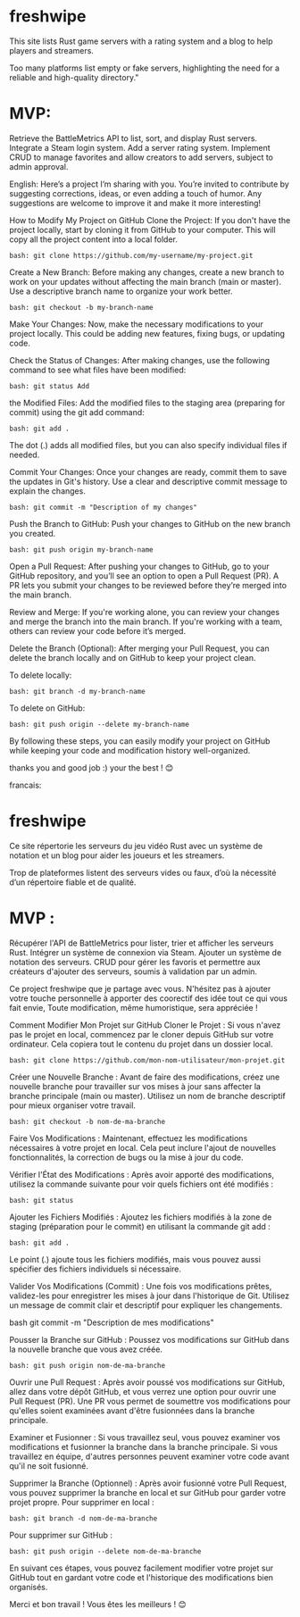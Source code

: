 # freshwipe
 This site lists Rust game servers with a rating system and a blog to help players and streamers.

Too many platforms list empty or fake servers, highlighting the need for a reliable and high-quality directory."

# MVP:
Retrieve the BattleMetrics API to list, sort, and display Rust servers.
Integrate a Steam login system.
Add a server rating system.
Implement CRUD to manage favorites and allow creators to add servers, subject to admin approval.

English: 
Here’s a project I’m sharing with you. You’re invited to contribute by suggesting corrections, ideas, or even adding a touch of humor. Any suggestions are welcome to improve it and make it more interesting!

How to Modify My Project on GitHub Clone the Project: If you don't have the project locally, start by cloning it from GitHub to your computer. This will copy all the project content into a local folder.

`bash:
git clone https://github.com/my-username/my-project.git`

Create a New Branch: Before making any changes, create a new branch to work on your updates without affecting the main branch (main or master). Use a descriptive branch name to organize your work better.

`bash:
git checkout -b my-branch-name`

Make Your Changes: Now, make the necessary modifications to your project locally. This could be adding new features, fixing bugs, or updating code.

Check the Status of Changes: After making changes, use the following command to see what files have been modified:

`bash:
git status Add`

the Modified Files: Add the modified files to the staging area (preparing for commit) using the git add command:

`bash:
git add .`

The dot (.) adds all modified files, but you can also specify individual files if needed.

Commit Your Changes: Once your changes are ready, commit them to save the updates in Git's history. Use a clear and descriptive commit message to explain the changes.

`bash:
git commit -m "Description of my changes"`

Push the Branch to GitHub: Push your changes to GitHub on the new branch you created.

`bash:
git push origin my-branch-name`

Open a Pull Request: After pushing your changes to GitHub, go to your GitHub repository, and you’ll see an option to open a Pull Request (PR). A PR lets you submit your changes to be reviewed before they’re merged into the main branch.

Review and Merge: If you're working alone, you can review your changes and merge the branch into the main branch. If you're working with a team, others can review your code before it’s merged.

Delete the Branch (Optional): After merging your Pull Request, you can delete the branch locally and on GitHub to keep your project clean.

To delete locally:

`bash:
git branch -d my-branch-name`

To delete on GitHub:

`bash:
git push origin --delete my-branch-name`

By following these steps, you can easily modify your project on GitHub while keeping your code and modification history well-organized.

thanks you and good job :) your the best ! 😊

francais:
# freshwipe
Ce site répertorie les serveurs du jeu vidéo Rust avec un système de notation et un blog pour aider les joueurs et les streamers.

Trop de plateformes listent des serveurs vides ou faux, d’où la nécessité d’un répertoire fiable et de qualité.

# MVP :
Récupérer l'API de BattleMetrics pour lister, trier et afficher les serveurs Rust.
Intégrer un système de connexion via Steam.
Ajouter un système de notation des serveurs.
CRUD pour gérer les favoris et permettre aux créateurs d'ajouter des serveurs, soumis à validation par un admin.

Ce project freshwipe que je partage avec vous. N'hésitez pas à ajouter votre touche personnelle à apporter des coorectif des idée tout ce qui vous fait envie, Toute modification, même humoristique, sera appréciée !

Comment Modifier Mon Projet sur GitHub Cloner le Projet : Si vous n'avez pas le projet en local, commencez par le cloner depuis GitHub sur votre ordinateur. Cela copiera tout le contenu du projet dans un dossier local.

`bash:
git clone https://github.com/mon-nom-utilisateur/mon-projet.git`

Créer une Nouvelle Branche : Avant de faire des modifications, créez une nouvelle branche pour travailler sur vos mises à jour sans affecter la branche principale (main ou master). Utilisez un nom de branche descriptif pour mieux organiser votre travail.

`bash:
git checkout -b nom-de-ma-branche`

Faire Vos Modifications : Maintenant, effectuez les modifications nécessaires à votre projet en local. Cela peut inclure l'ajout de nouvelles fonctionnalités, la correction de bugs ou la mise à jour du code.

Vérifier l'État des Modifications : Après avoir apporté des modifications, utilisez la commande suivante pour voir quels fichiers ont été modifiés :

`bash:
git status`

Ajouter les Fichiers Modifiés : Ajoutez les fichiers modifiés à la zone de staging (préparation pour le commit) en utilisant la commande git add :

`bash:
git add .`

Le point (.) ajoute tous les fichiers modifiés, mais vous pouvez aussi spécifier des fichiers individuels si nécessaire.

Valider Vos Modifications (Commit) : Une fois vos modifications prêtes, validez-les pour enregistrer les mises à jour dans l'historique de Git. Utilisez un message de commit clair et descriptif pour expliquer les changements.

bash git commit -m "Description de mes modifications"

Pousser la Branche sur GitHub : Poussez vos modifications sur GitHub dans la nouvelle branche que vous avez créée.

`bash:
git push origin nom-de-ma-branche`

Ouvrir une Pull Request : Après avoir poussé vos modifications sur GitHub, allez dans votre dépôt GitHub, et vous verrez une option pour ouvrir une Pull Request (PR). Une PR vous permet de soumettre vos modifications pour qu'elles soient examinées avant d'être fusionnées dans la branche principale.

Examiner et Fusionner : Si vous travaillez seul, vous pouvez examiner vos modifications et fusionner la branche dans la branche principale. Si vous travaillez en équipe, d'autres personnes peuvent examiner votre code avant qu'il ne soit fusionné.

Supprimer la Branche (Optionnel) : Après avoir fusionné votre Pull Request, vous pouvez supprimer la branche en local et sur GitHub pour garder votre projet propre. Pour supprimer en local :

`bash:
git branch -d nom-de-ma-branche`

Pour supprimer sur GitHub :

`bash:
git push origin --delete nom-de-ma-branche`

En suivant ces étapes, vous pouvez facilement modifier votre projet sur GitHub tout en gardant votre code et l'historique des modifications bien organisés.

Merci et bon travail ! Vous êtes les meilleurs ! 😊
